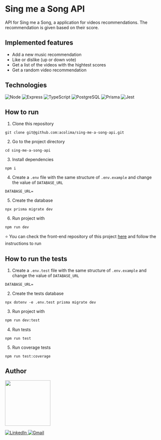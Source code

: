 # Sing me a Song API

API for Sing me a Song, a application for videos recommendations. The recommendation is given based on their score.

## Implemented features

- Add a new music recommendation
- Like or dislike (up or down vote)
- Get a list of the videos with the hightest scores
- Get a random video recommendation

## Technologies

<p>
  <img src='https://img.shields.io/badge/Node.js-339933?style=for-the-badge&logo=nodedotjs&logoColor=white' alt="Node"/>
  
  <img src='https://img.shields.io/badge/Express.js-000000?style=for-the-badge&logo=express&logoColor=white' alt="Express" />
  
  <img src='https://img.shields.io/badge/TypeScript-007ACC?style=for-the-badge&logo=typescript&logoColor=white' alt="TypeScript" />
  
  <img src='https://img.shields.io/badge/PostgreSQL-316192?style=for-the-badge&logo=postgresql&logoColor=white' alt="PostgreSQL" />
  
  <img src='https://img.shields.io/badge/Prisma-3982CE?style=for-the-badge&logo=Prisma&logoColor=white' alt='Prisma' />
  
  <img src='https://img.shields.io/badge/Jest-C21325?style=for-the-badge&logo=jest&logoColor=white' alt='Jest' />

</p>

## How to run

1. Clone this repository

```
git clone git@github.com:acolima/sing-me-a-song-api.git
```

2. Go to the project directory

```
cd sing-me-a-song-api
```

3. Install dependencies

```
npm i
```

4. Create a `.env` file with the same structure of `.env.example` and change the value of `DATABASE_URL`

```
DATABASE_URL=
```

5. Create the database

```
npx prisma migrate dev
```

6. Run project with

```
npm run dev
```

:star: You can check the front-end repository of this project <a href='https://github.com/acolima/sing-me-a-song'>here</a> and follow the instructions to run

## How to run the tests

1. Create a `.env.test` file with the same structure of `.env.example` and change the value of `DATABASE_URL`

```
DATABASE_URL=
```

2. Create the tests database

```
npx dotenv -e .env.test prisma migrate dev
```

3. Run project with

```bash
npm run dev:test
```

4. Run tests

```
npm run test
```

5. Run coverage tests

```
npm run test:coverage
```

## Author

<img src='https://avatars.githubusercontent.com/acolima' width='150px'/>

<p>
  <a href='https://www.linkedin.com/in/ana-caroline-oliveira-lima/'>
    <img src='https://img.shields.io/badge/LinkedIn-0077B5?style=for-the-badge&logo=linkedin&logoColor=white' alt='LinkedIn' />
  </a>
  <a href='mailto:acolima@gmail.com'>
    <img src='https://img.shields.io/badge/Gmail-D14836?style=for-the-badge&logo=gmail&logoColor=white' alt='Gmail' />
  </a>
</p>
